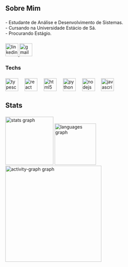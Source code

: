 <h2 align="left">Sobre Mim</h2>

###

<p align="left">- Estudante de Análise e Desenvolvimento de Sistemas.<br>- Cursando na Universidade Estácio de Sá.<br>- Procurando Estágio.</p>

###

<div align="left">
  <a href="https://www.linkedin.com/in/flávio-henrique-de-andrade-santos-9b3abb305/" target="_blank">
    <img src="https://img.shields.io/static/v1?message=LinkedIn&logo=linkedin&label=&color=0077B5&logoColor=white&labelColor=&style=for-the-badge" height="40" alt="linkedin logo"  />
  </a>
  <a href="mailto:flavioandrade1br@gmail.com" target="_blank">
    <img src="https://img.shields.io/static/v1?message=Gmail&logo=gmail&label=&color=D14836&logoColor=white&labelColor=&style=for-the-badge" height="40" alt="gmail logo"  />
  </a>
</div>

###

<h3 align="left">Techs</h3>

###

<div align="left">
  <img src="https://skillicons.dev/icons?i=ts" height="40" alt="typescript logo"  />
  <img width="12" />
  <img src="https://skillicons.dev/icons?i=react" height="40" alt="react logo"  />
  <img width="12" />
  <img src="https://skillicons.dev/icons?i=html" height="40" alt="html5 logo"  />
  <img width="12" />
  <img src="https://skillicons.dev/icons?i=py" height="40" alt="python logo"  />
  <img width="12" />
  <img src="https://cdn.jsdelivr.net/gh/devicons/devicon/icons/nodejs/nodejs-original.svg" height="40" alt="nodejs logo"  />
  <img width="12" />
  <img src="https://skillicons.dev/icons?i=js" height="40" alt="javascript logo"  />
</div>

###

<h2 align="left">Stats</h2>

###

<div align="left">
  <img src="https://github-readme-stats.vercel.app/api?username=henriq05&hide_title=false&hide_rank=false&show_icons=true&include_all_commits=true&count_private=true&disable_animations=false&theme=gruvbox_light&locale=en&hide_border=false&order=1" height="150" alt="stats graph"  />
  <img src="https://github-readme-stats.vercel.app/api/top-langs?username=henriq05&locale=en&hide_title=false&layout=compact&card_width=320&langs_count=5&theme=gruvbox_light&hide_border=false&order=2" height="129" alt="languages graph"  />
  <img src="https://github-readme-activity-graph.vercel.app/graph?username=henriq05&radius=16&theme=gruvbox&area=true&order=5" height="300" alt="activity-graph graph"  />
</div>

###
